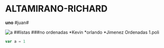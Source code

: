 # ALTAMIRANO-RICHARD
**uno**
#juan#

![a](https://definicion.de/wp-content/uploads/2010/12/Google.png)
##listas
###no ordenadas
*Kevin
   *orlando
*Jimenez
Ordenadas
   1.poli
````javascript
var a = 1
````
